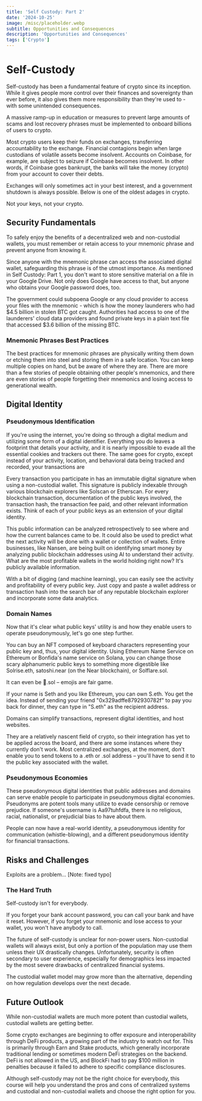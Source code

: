 ```yaml
---
title: 'Self Custody: Part 2'
date: '2024-10-25'
image: /misc/placeholder.webp
subtitle: Opportunities and Consequences
description: 'Opportunities and Consequences'
tags: ['Crypto']
---
```


<style jsx>{`
 .prose a {
    text-decoration: underline;
    color: var(--color-accent);
 }
 .prose ol {
    list-style-type: decimal;
    margin-left: 2em; /* Adjust as needed for indentation */
    padding-left: 0.5em; /* Add padding if needed */
 }
 .prose ol li {
    margin-bottom: 0.5em;
    color: var(--color-text-primary);
    line-height: 1.5; /* Adjust line height for better readability */
 }
`}</style>

<div class="tldr-section">

</div>

# Self-Custody

Self-custody has been a fundamental feature of crypto since its inception. While it gives people more control over their finances and sovereignty than ever before, it also gives them more responsibility than they're used to - with some unintended consequences.

A massive ramp-up in education or measures to prevent large amounts of scams and lost recovery phrases must be implemented to onboard billions of users to crypto.

Most crypto users keep their funds on exchanges, transferring accountability to the exchange. Financial contagions begin when large custodians of volatile assets become insolvent. Accounts on Coinbase, for example, are subject to seizure if Coinbase becomes insolvent. In other words, if Coinbase goes bankrupt, the banks will take the money (crypto) from your account to cover their debts.

Exchanges will only sometimes act in your best interest, and a government shutdown is always possible. Below is one of the oldest adages in crypto.

Not your keys, not your crypto.

## Security Fundamentals

To safely enjoy the benefits of a decentralized web and non-custodial wallets, you must remember or retain access to your mnemonic phrase and prevent anyone from knowing it.

Since anyone with the mnemonic phrase can access the associated digital wallet, safeguarding this phrase is of the utmost importance. As mentioned in Self Custody: Part 1, you don't want to store sensitive material on a file in your Google Drive. Not only does Google have access to that, but anyone who obtains your Google password does, too.

The government could subpoena Google or any cloud provider to access your files with the mnemonic - which is how the money launderers who had $4.5 billion in stolen BTC got caught. Authorities had access to one of the launderers' cloud data providers and found private keys in a plain text file that accessed $3.6 billion of the missing BTC.

### Mnemonic Phrases Best Practices

The best practices for mnemonic phrases are physically writing them down or etching them into steel and storing them in a safe location. You can keep multiple copies on hand, but be aware of where they are. There are more than a few stories of people obtaining other people's mnemonics, and there are even stories of people forgetting their mnemonics and losing access to generational wealth.

## Digital Identity

### Pseudonymous Identification

If you're using the internet, you're doing so through a digital medium and utilizing some form of a digital identifier. Everything you do leaves a footprint that details your activity, and it is nearly impossible to evade all the essential cookies and trackers out there. The same goes for crypto, except instead of your activity, location, and behavioral data being tracked and recorded, your transactions are

Every transaction you participate in has an immutable digital signature when using a non-custodial wallet. This signature is publicly indexable through various blockchain explorers like Solscan or Etherscan. For every blockchain transaction, documentation of the public keys involved, the transaction hash, the transaction fee paid, and other relevant information exists. Think of each of your public keys as an extension of your digital identity.

This public information can be analyzed retrospectively to see where and how the current balances came to be. It could also be used to predict what the next activity will be done with a wallet or collection of wallets. Entire businesses, like Nansen, are being built on identifying smart money by analyzing public blockchain addresses using AI to understand their activity. What are the most profitable wallets in the world holding right now? It's publicly available information.

With a bit of digging (and machine learning), you can easily see the activity and profitability of every public key. Just copy and paste a wallet address or transaction hash into the search bar of any reputable blockchain explorer and incorporate some data analytics.

### Domain Names

Now that it's clear what public keys' utility is and how they enable users to operate pseudonymously, let's go one step further.

You can buy an NFT composed of keyboard characters representing your public key and, thus, your digital identity. Using Ethereum Name Service on Ethereum or Bonfida's name service on Solana, you can change those scary alphanumeric public keys to something more digestible like Solrise.eth, satoshi.near (on the Near blockchain), or Solflare.sol.

It can even be 💃.sol – emojis are fair game.

If your name is Seth and you like Ethereum, you can own S.eth. You get the idea. Instead of sending your friend "0x329adffe8792930782f" to pay you back for dinner, they can type in "S.eth" as the recipient address.

Domains can simplify transactions, represent digital identities, and host websites.

They are a relatively nascent field of crypto, so their integration has yet to be applied across the board, and there are some instances where they currently don't work. Most centralized exchanges, at the moment, don't enable you to send tokens to a .eth or .sol address – you'll have to send it to the public key associated with the wallet.

### Pseudonymous Economies

These pseudonymous digital identities that public addresses and domains can serve enable people to participate in pseudonymous digital economies. Pseudonyms are potent tools many utilize to evade censorship or remove prejudice. If someone's username is Aa97tuhfdfa, there is no religious, racial, nationalist, or prejudicial bias to have about them.

People can now have a real-world identity, a pseudonymous identity for communication (whistle-blowing), and a different pseudonymous identity for financial transactions.

## Risks and Challenges

Exploits are a problem... [Note: fixed typo]

### The Hard Truth

Self-custody isn't for everybody.

If you forget your bank account password, you can call your bank and have it reset. However, if you forget your mnemonic and lose access to your wallet, you won't have anybody to call.

The future of self-custody is unclear for non-power users. Non-custodial wallets will always exist, but only a portion of the population may use them unless their UX drastically changes. Unfortunately, security is often secondary to user experience, especially for demographics less impacted by the most severe drawbacks of centralized financial systems.

The custodial wallet model may grow more than the alternative, depending on how regulation develops over the next decade.

## Future Outlook

While non-custodial wallets are much more potent than custodial wallets, custodial wallets are getting better.

Some crypto exchanges are beginning to offer exposure and interoperability through DeFi products, a growing part of the industry to watch out for. This is primarily through Earn and Stake products, which generally incorporate traditional lending or sometimes modern DeFi strategies on the backend. DeFi is not allowed in the US, and BlockFi had to pay $100 million in penalties because it failed to adhere to specific compliance disclosures. 

Although self-custody may not be the right choice for everybody, this course will help you understand the pros and cons of centralized systems and custodial and non-custodial wallets and choose the right option for you.
